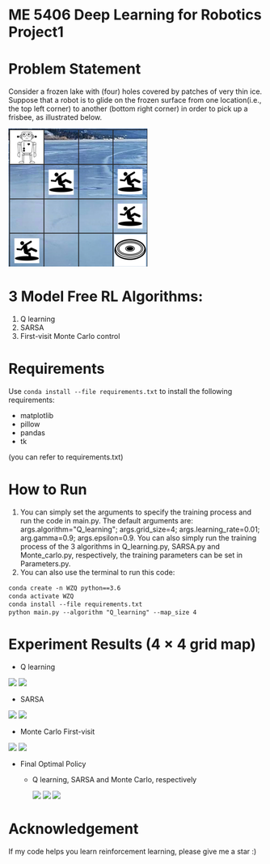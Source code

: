 # ME 5406 Deep Learning for Robotics Project1

# Problem Statement
Consider a frozen lake with (four) holes covered by patches of very thin ice. Suppose that a robot is to glide on the frozen surface from one location(i.e., the top left corner) to another (bottom right corner) in order to pick up a frisbee, as illustrated below.

![](https://github.com/lovecicinnus/ME-5406-project1/blob/main/render_images/frozen%20lake%20environment.png)
 
# 3 Model Free RL Algorithms:
1. Q learning
2. SARSA
3. First-visit Monte Carlo control

# Requirements
Use `conda install --file requirements.txt` to install the following requirements:
- matplotlib 
- pillow
- pandas
- tk

(you can refer to requirements.txt)

# How to Run
1. You can simply set the arguments to specify the training process and run the code in main.py. The default arguments are: args.algorithm="Q_learning"; 
args.grid_size=4; args.learning_rate=0.01; arg.gamma=0.9; args.epsilon=0.9. You can also simply run the training process of the 3 algorithms in Q_learning.py, SARSA.py and Monte_carlo.py, respectively, the training parameters can be set in Parameters.py.
2. You can also use the terminal to run this code:
```shell
conda create -n WZQ python==3.6
conda activate WZQ  
conda install --file requirements.txt
python main.py --algorithm "Q_learning" --map_size 4  
```
# Experiment Results (4 × 4 grid map)
- Q learning

![](https://github.com/lovecicinnus/ME-5406-project1/blob/main/results/Q_learning/4%C3%974%20grid%20map/bar%20reaching%20and%20falling.png)
![](https://github.com/lovecicinnus/ME-5406-project1/blob/main/results/Q_learning/4%C3%974%20grid%20map/all%20evaluatioins.png)

- SARSA

![](https://github.com/lovecicinnus/ME-5406-project1/blob/main/results/SARSA/4%C3%974%20grid%20map/bar%20reahcing%20and%20falling.png)
![](https://github.com/lovecicinnus/ME-5406-project1/blob/main/results/SARSA/4%C3%974%20grid%20map/all%20evaluations.png)

- Monte Carlo First-visit

![](https://github.com/lovecicinnus/ME-5406-project1/blob/main/results/Monte_carlo/4%C3%974%20grid%20map/bar%20reaching%20and%20falling.png)
![](https://github.com/lovecicinnus/ME-5406-project1/blob/main/results/Monte_carlo/4%C3%974%20grid%20map/all%20evaluations.png)


- Final Optimal Policy
  * Q learning, SARSA and Monte Carlo, respectively
    
    ![](https://github.com/lovecicinnus/ME-5406-project1/blob/main/results/Q_learning/4%C3%974%20grid%20map/final%20route.png)
    ![](https://github.com/lovecicinnus/ME-5406-project1/blob/main/results/SARSA/4%C3%974%20grid%20map/final%20route.png)
    ![](https://github.com/lovecicinnus/ME-5406-project1/blob/main/results/Monte_carlo/4%C3%974%20grid%20map/final%20route.png)


# Acknowledgement
If my code helps you learn reinforcement learning, please give me a star :)
